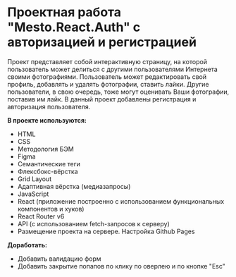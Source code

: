 # Проектная работа "Мesto.React.Auth" с авторизацией и регистрацией

Проект представляет собой интерактивную страницу, на которой пользователь может делиться с другими пользователями Интернета своими фотографиями.
Пользователь может редактировать свой профиль, добавлять и удалять фотографии, ставить лайки. Другие пользователи, в свою очередь, тоже могут оценивать Ваши фотографии, поставив им лайк. В данный проект добавлены регистрация и авторизация пользователя.

**В проекте используются:**

- HTML
- CSS
- Методология БЭМ
- Figma
- Семантические теги
- Флексбокс-вёрстка
- Grid Layout
- Адаптивная вёрстка (медиазапросы)
- JavaScript
- React (приложение построенно с использованием функциональных компонентов и хуков)
- React Router v6
- API (с использованием fetch-запросов к серверу)
- Размещение проекта на сервере. Наcтройка Github Pages

**Доработать:**

- Добавить валидацию форм
- Добавить закрытие попапов по клику по оверлею и по кнопке "Esc"
